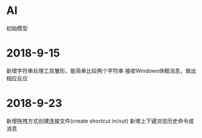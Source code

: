 # AI
初始模型

# 2018-9-15
新增字符串处理工具雏形，能简单比较两个字符串
接收Windows休眠消息，做出相应反应

# 2018-9-23
新增拖拽方式创建连接文件(create shortcut in/out)
新增上下键浏览历史命令或消息
